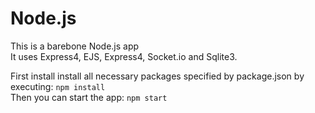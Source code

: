 # Node.js
This is a barebone Node.js app   
It uses Express4, EJS, Express4, Socket.io and Sqlite3.   

First install install all necessary packages specified by package.json by executing: `npm install`   
Then you can start the app: `npm start`
